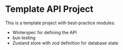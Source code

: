# Template API Project

This is a template project with best-practice modules:
- Winterspec for defining the API
- bun testing
- Zustand store with zod definition for database state
